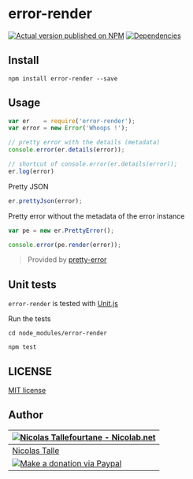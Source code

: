 # error-render

[![Actual version published on NPM](https://badge.fury.io/js/error-render.png)](https://www.npmjs.org/package/error-render)
[![Dependencies](https://david-dm.org/Nicolab/node-error-render.png)](https://david-dm.org/Nicolab/error-render)


## Install

```shell
npm install error-render --save
```


## Usage

```js
var er    = require('error-render');
var error = new Error('Whoops !');

// pretty error with the details (metadata)
console.error(er.details(error));

// shortcut of console.error(er.details(error));
er.log(error)
```

Pretty JSON
```js
er.prettyJson(error);
```

Pretty error without the metadata of the error instance
```js
var pe = new er.PrettyError();

console.error(pe.render(error));
```
 > Provided by [pretty-error](https://github.com/AriaMinaei/pretty-error)


## Unit tests

`error-render` is tested with [Unit.js](https://github.com/unitjs/unit.js)

Run the tests
```shell
cd node_modules/error-render

npm test
```

## LICENSE

[MIT license](https://github.com/Nicolab/node-error-render/blob/master/LICENSE)


## Author

| [![Nicolas Tallefourtane - Nicolab.net](http://www.gravatar.com/avatar/d7dd0f4769f3aa48a3ecb308f0b457fc?s=64)](http://nicolab.net) |
|---|
| [Nicolas Talle](http://nicolab.net) |
| [![Make a donation via Paypal](https://www.paypalobjects.com/en_US/i/btn/btn_donate_SM.gif)](https://www.paypal.com/cgi-bin/webscr?cmd=_s-xclick&hosted_button_id=PGRH4ZXP36GUC) 
